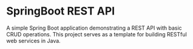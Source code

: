 # SpringBoot REST API

A simple Spring Boot application demonstrating a REST API with basic CRUD operations. This project serves as a template for building RESTful web services in Java.
